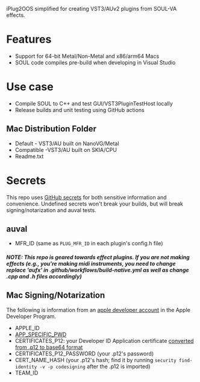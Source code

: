iPlug2OOS simplified for creating VST3/AUv2 plugins from SOUL-VA effects.

# Features
- Support for 64-bit Metal/Non-Metal and x86/arm64 Macs
- SOUL code compiles pre-build when developing in Visual Studio

# Use case
- Compile SOUL to C++ and test GUI/VST3PluginTestHost locally
- Release builds and unit testing using GitHub actions

## Mac Distribution Folder
- Default - VST3/AU built on NanoVG/Metal
- Compatible -VST3/AU built on SKIA/CPU
- Readme.txt

# Secrets
This repo uses [GitHub secrets](https://docs.github.com/en/actions/security-guides/encrypted-secrets) for both sensitive information and convenience. Undefined secrets won't break your builds, but will break signing/notarization and auval tests.

## auval
- MFR_ID (same as `PLUG_MFR_ID` in each plugin's config.h file)
##### NOTE: This repo is geared towards effect plugins. If you are not making effects (e.g., you're making midi instruments, you need to change replace 'aufx' in .github/workflows/build-native.yml as well as change .cpp and .h files accordingly)

## Mac Signing/Notarization
The following is information from an [apple developer account](https://developer.apple.com/) in the Apple Developer Program. 

- APPLE_ID
- [APP_SPECIFIC_PWD](https://support.apple.com/en-us/HT204397#:~:text=Sign%20in%20to%20appleid.apple,%2C%20click%20App%2DSpecific%20Passwords.&text=%2C%20then%20follow%20the%20steps%20on%20your%20screen.)
- CERTIFICATES_P12: your Developer ID Application certificate [converted from .p12 to base64 format](https://localazy.com/blog/how-to-automatically-sign-macos-apps-using-github-actions)
- CERTIFICATES_P12_PASSWORD (your .p12's password)
- CERT_NAME_HASH (your .p12's hash; find it by running `security find-identity -v -p codesigning` after the .p12 is imported)
- TEAM_ID


